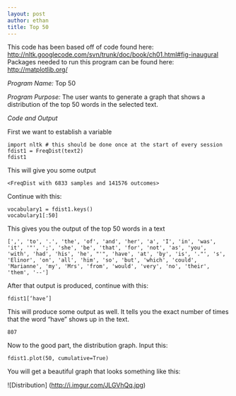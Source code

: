 ```yaml
---
layout: post
author: ethan
title: Top 50
---
```


This code has been based off of code found here: http://nltk.googlecode.com/svn/trunk/doc/book/ch01.html#fig-inaugural
Packages needed to run this program can be found here: http://matplotlib.org/

*Program Name:* Top 50

*Program Purpose:* The user wants to generate a graph that shows a distribution of the top 50 words in the selected text. 

*Code and Output*

First we want to establish a variable 
```
import nltk # this should be done once at the start of every session
fdist1 = FreqDist(text2)
fdist1
```
This will give you some output
```
<FreqDist with 6833 samples and 141576 outcomes>
```
Continue with this:
```
vocabulary1 = fdist1.keys()
vocabulary1[:50]
```
This gives you the output of the top 50 words in a text
```
[',', 'to', '.', 'the', 'of', 'and', 'her', 'a', 'I', 'in', 'was', 'it', '"', ';', 'she', 'be', 'that', 'for', 'not', 'as', 'you', 'with', 'had', 'his', 'he', "'", 'have', 'at', 'by', 'is', '."', 's', 'Elinor', 'on', 'all', 'him', 'so', 'but', 'which', 'could', 'Marianne', 'my', 'Mrs', 'from', 'would', 'very', 'no', 'their', 'them', '--']
```
After that output is produced, continue with this:
```
fdist1[‘have’]
```
This will produce some output as well. It tells you the exact number of times that the word “have” shows up in the text. 
```
807
```
Now to the good part, the distribution graph. Input this:
```
fdist1.plot(50, cumulative=True)
```
You will get a beautiful graph that looks something like this:  

![Distribution] (http://i.imgur.com/JLGVhQq.jpg)